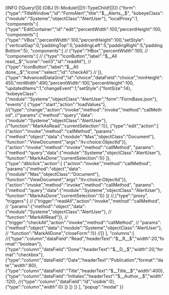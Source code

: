 [INFO [!Query!]|I]
[OBJ [!I::Module!]|[!I::TypeChild!]|O]
{"form":{"type":"TitleWindow","id":"FormAlert","title":"$__Alerts__$",
"kobeyeClass":{"module":"Systeme","objectClass":"AlertUser"},
"localProxy":1,
"components":[
	{"type":"EditContainer","id":"edit","percentWidth":100,"percentHeight":100,
	"components":[
		{"type":"VBox","percentWidth":100,"percentHeight":100,"setStyle":{"verticalGap":0,"paddingTop":5,"paddingLeft":5,"paddingRight":5,"paddingBottom":5},
		"components":[
//			{"type":"HBox","percentWidth":100,
//			"components":[
//				{"type":"IconButton","label":"$__All read__$","icone":"oeil3","id":"readAll"},
//				{"type":"IconButton","label":"$__All done__$","icone":"select","id":"checkAll"}
//			]},
			{"type":"AdvancedDataGrid","id":"choice","dataField":"choice","minHeight":450,"minWidth":490,"percentWidth":100,"percentHeight":100,
			"updatedItems":1,"changeEvent":1,"setStyle":{"fontSize":14},
			"kobeyeClass":{"module":"Systeme","objectClass":"AlertUser","form":"FormBase.json"},
			"events":[
				{"type":"start","action":"loadValues"},
				//{"type":"change","action":"invoke","method":"invoke","method":"callMethod",
				//"params":{"method":"query","data":{"module":"Systeme","objectClass":"AlertUser"},
				//"function":"MarkAsRead","currentSelection":1}},
				{"type":"edit","action":[
					{"action":"invoke","method":"callMethod",
					"params":{"method":"object","data":{"module":"Mas","objectClass":"Document"},
					"function":"ViewDocument","args":"itv:choice:ObjectId"}},
					{"action":"invoke","method":"invoke","method":"callMethod",
					"params":{"method":"query","data":{"module":"Systeme","objectClass":"AlertUser"},
					"function":"MarkAsDone","currentSelection":1}}
				]},
				{"type":"dblclick","action":[
					{"action":"invoke","method":"callMethod",
					"params":{"method":"object","data":{"module":"Mas","objectClass":"Document"},
					"function":"ViewDocument","args":"itv:choice:ObjectId"}},
					{"action":"invoke","method":"invoke","method":"callMethod",
					"params":{"method":"query","data":{"module":"Systeme","objectClass":"AlertUser"},
					"function":"MarkAsDone","currentSelection":1}}
				]}
				//,{"type":"proxy", "triggers":[
				//	{"trigger":"readAll","action":"invoke","method":"callMethod",
				//	"params":{"method":"object","data":{"module":"Systeme","objectClass":"AlertUser"},
				//	"function":"MarkAllRead"}},
				//	{"trigger":"checkAll","action":"invoke","method":"callMethod",
				//	"params":{"method":"object","data":{"module":"Systeme","objectClass":"AlertUser"},
				//	"function":"MarkAllDone","closeForm":1}}
				//]}
			],
			"columns":[
				//{"type":"column","dataField":"Read","headerText":"$__R__$","width":20,"format":"boolean"},
				{"type":"column","dataField":"Done","headerText":"$__D__$","width":20,"format":"checkbox"},
				{"type":"column","dataField":"Date","headerText":"Publication","format":"date","width":80},
				{"type":"column","dataField":"Title","headerText":"$__Title__$","width":400},
				{"type":"column","dataField":"Initiales","headerText":"$__Author__$","width":120},
				//{"type":"column","dataField":"Id","visible":0},
				{"type":"column","width":0}
			]}
		]}
	]}
],
"popup":"modal"
}}
